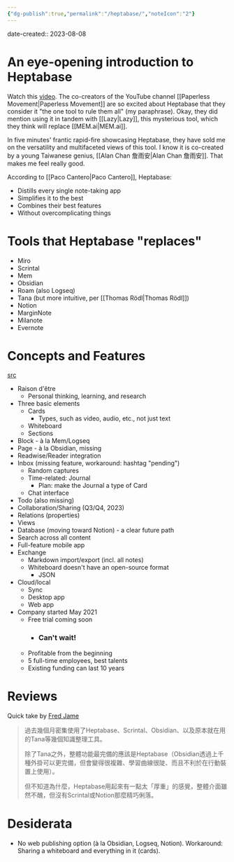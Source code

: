 ```yaml
---
{"dg-publish":true,"permalink":"/heptabase/","noteIcon":"2"}
---
```


date-created:: 2023-08-08
# An eye-opening introduction to Heptabase

Watch this [video](https://www.youtube.com/watch?v=66Bn4xrshog&t=1169s). The co-creators of the YouTube channel [[Paperless Movement\|Paperless Movement]] are so excited about Heptabase that they consider it "the one tool to rule them all" (my paraphrase). Okay, they did mention using it in tandem with [[Lazy\|Lazy]], this mysterious tool, which they think will replace [[MEM.ai\|MEM.ai]].

In five minutes' frantic rapid-fire showcasing Heptabase, they have sold me on the versatility and multifaceted views of this tool. I know it is co-created by a young Taiwanese genius, [[Alan Chan 詹雨安\|Alan Chan 詹雨安]]. That makes me feel really good.

According to [[Paco Cantero\|Paco Cantero]], Heptabase:
- Distills every single note-taking app
- Simplifies it to the best
- Combines their best features
- Without overcomplicating things
# Tools that Heptabase "replaces"

- Miro
- Scrintal
- Mem
- Obsidian
- Roam (also Logseq)
- Tana (but more intuitive, per [[Thomas Rödl\|Thomas Rödl]])
- Notion
- MarginNote
- Milanote
- Evernote
# Concepts and Features
[src](https://www.youtube.com/watch?v=IW4dROklMzE)
- Raison d'être
	- Personal thinking, learning, and research
- Three basic elements
	- Cards
		- Types, such as video, audio, etc., not just text
	- Whiteboard
	- Sections
- Block - à la Mem/Logseq
- Page - à la Obsidian, missing
- Readwise/Reader integration
- Inbox (missing feature, workaround: hashtag "pending")
	- Random captures
	- Time-related: Journal
		- Plan: make the Journal a type of Card
	- Chat interface
- Todo (also missing)
- Collaboration/Sharing (Q3/Q4, 2023)
- Relations (properties)
- Views
- Database (moving toward Notion) - a clear future path
- Search across all content
- Full-feature mobile app
- Exchange
	- Markdown import/export (incl. all notes)
	- Whiteboard doesn't have an open-source format
		- JSON
- Cloud/local
	- Sync
	- Desktop app
	- Web app
- Company started May 2021
	- Free trial coming soon
		- ### Can't wait!
	- Profitable from the beginning
	- 5 full-time employees, best talents
	- Existing funding can last 10 years 
# Reviews

Quick take by [Fred Jame](https://www.facebook.com/thefredjame/posts/pfbid0Go5JYdsUCSPCg6nUme2not4JbodUxGxxSwuPdcF4ESRPEUuk5oBLYaeBqAXaftsSl)

> 過去幾個月密集使用了Heptabase、Scrintal、Obsidian、以及原本就在用的Tana等幾個知識整理工具。
> 
> 除了Tana之外，整體功能最完備的應該是Heptabase（Obsidian透過上千種外掛可以更完備，但會變得很複雜、學習曲線很陡、而且不利於在行動裝置上使用）。
> 
> 但不知道為什麼，Heptabase用起來有一點太「厚重」的感覺，整體介面雖然不醜，但沒有Scrintal或Notion那麼精巧俐落。

# Desiderata

- No web publishing option (à la Obsidian, Logseq, Notion). Workaround: Sharing a whiteboard and everything in it (cards).